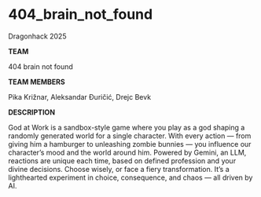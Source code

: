 # 404_brain_not_found
Dragonhack 2025

**TEAM**

404 brain not found

**TEAM MEMBERS**

Pika Križnar, Aleksandar Đuričić, Drejc Bevk

**DESCRIPTION**

God at Work is a sandbox-style game where you play as a god shaping a randomly generated world for a single character. With every action — from giving him a hamburger to unleashing zombie bunnies — you influence our character’s mood and the world around him. Powered by Gemini, an LLM, reactions are unique each time, based on defined profession and your divine decisions. Choose wisely, or face a fiery transformation. It’s a lighthearted experiment in choice, consequence, and chaos — all driven by AI.
